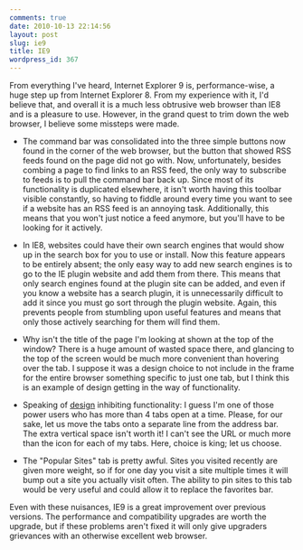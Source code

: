 ```yaml
---
comments: true
date: 2010-10-13 22:14:56
layout: post
slug: ie9
title: IE9
wordpress_id: 367
---
```


From everything I've heard, Internet Explorer 9 is, performance-wise, a huge step up from Internet Explorer 8. From my experience with it, I'd believe that, and overall it is a much less obtrusive web browser than IE8 and is a pleasure to use. However, in the grand quest to trim down the web browser, I believe some missteps were made.

* The command bar was consolidated into the three simple buttons now found in the corner of the web browser, but the button that showed RSS feeds found on the page did not go with. Now, unfortunately, besides combing a page to find links to an RSS feed, the only way to subscribe to feeds is to pull the command bar back up. Since most of its functionality is duplicated elsewhere, it isn't worth having this toolbar visible constantly, so having to fiddle around every time you want to see if a website has an RSS feed is an annoying task. Additionally, this means that you won't just notice a feed anymore, but you'll have to be looking for it actively.

* In IE8, websites could have their own search engines that would show up in the search box for you to use or install. Now this feature appears to be entirely absent; the only easy way to add new search engines is to go to the IE plugin website and add them from there. This means that only search engines found at the plugin site can be added, and even if you know a website has a search plugin, it is unnecessarily difficult to add it since you must go sort through the plugin website. Again, this prevents people from stumbling upon useful features and means that only those actively searching for them will find them.

* Why isn't the title of the page I'm looking at shown at the top of the window? There is a huge amount of wasted space there, and glancing to the top of the screen would be much more convenient than hovering over the tab. I suppose it was a design choice to not include in the frame for the entire browser something specific to just one tab, but I think this is an example of design getting in the way of functionality.

* Speaking of [design](http://blogs.msdn.com/b/ie/archive/2010/09/20/user-experiences-sites-in-the-spotlight.aspx) inhibiting functionality: I guess I'm one of those power users who has more than 4 tabs open at a time. Please, for our sake, let us move the tabs onto a separate line from the address bar. The extra vertical space isn't worth it! I can't see the URL or much more than the icon for each of my tabs. Here, choice is king; let us choose.

* The "Popular Sites" tab is pretty awful. Sites you visited recently are given more weight, so if for one day you visit a site multiple times it will bump out a site you actually visit often. The ability to pin sites to this tab would be very useful and could allow it to replace the favorites bar.

Even with these nuisances, IE9 is a great improvement over previous versions. The performance and compatibility upgrades are worth the upgrade, but if these problems aren't fixed it will only give upgraders grievances with an otherwise excellent web browser.
